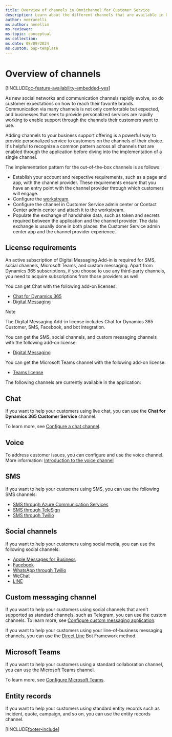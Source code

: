```yaml
---
title: Overview of channels in Omnichannel for Customer Service
description: Learn about the different channels that are available in Omnichannel for Customer Service and the licenses required to use them in Dynamics 365 Customer Service.
author: neeranelli
ms.author: nenellim
ms.reviewer:
ms.topic: conceptual
ms.collection:
ms.date: 08/09/2024
ms.custom: bap-template
---
```


# Overview of channels

[!INCLUDE[cc-feature-availability-embedded-yes](../../includes/cc-feature-availability-embedded-yes.md)]


As new social networks and communication channels rapidly evolve, so do customer expectations on how to reach their favorite brands. Communication via many channels is not only comfortable but expected, and businesses that seek to provide personalized services are rapidly working to enable support through the channels their customers want to use. 

Adding channels to your business support offering is a powerful way to provide personalized service to customers on the channels of their choice. It's helpful to recognize a common pattern across all channels that are enabled through the application before diving into the implementation of a single channel.

The implementation pattern for the out-of-the-box channels is as follows:

- Establish your account and respective requirements, such as a page and app, with the channel provider. These requirements ensure that you have an entry point with the channel provider through which customers will engage.
- Configure the [workstream](../implement/cs-admin-center.md).
- Configure the channel in Customer Service admin center or Contact Center admin center and attach it to the workstream.
- Populate the exchange of handshake data, such as token and secrets required between the application and the channel provider. The data exchange is usually done in both places: the Customer Service admin center app and the channel provider experience. 

## License requirements

An active subscription of Digital Messaging Add-in is required for SMS, social channels, Microsoft Teams, and custom messaging. Apart from Dynamics 365 subscriptions, if you choose to use any third-party channels, you need to acquire subscriptions from those providers as well.

You can get Chat with the following add-on licenses:

- [Chat for Dynamics 365](https://dynamics.microsoft.com/customer-service/overview/#pricing)
- [Digital Messaging](https://dynamics.microsoft.com/customer-service/overview/#pricing)

> [!Note]
> The Digital Messaging Add-in license includes Chat for Dynamics 365 Customer, SMS, Facebook, and bot integration.

You can get the SMS, social channels, and custom messaging channels with the following add-on license:

- [Digital Messaging](https://dynamics.microsoft.com/customer-service/overview/)

You can get the Microsoft Teams channel with the following add-on license:

- [Teams license](/MicrosoftTeams/office-365-licensing)

The following channels are currently available in the application: 

## Chat

If you want to help your customers using live chat, you can use the **Chat for Dynamics 365 Customer Service** channel.

To learn more, see [Configure a chat channel](../administer/set-up-chat-widget.md).

## Voice

To address customer issues, you can configure and use the voice channel. More information: [Introduction to the voice channel](../administer/voice-channel.md)

## SMS

If you want to help your customers using SMS, you can use the following SMS channels:

- [SMS through Azure Communication Services](../administer/configure-sms-channel-acs.md)
- [SMS through TeleSign](../administer/configure-sms-channel.md)
- [SMS through Twilio](../administer/Configure-sms-channel-twilio.md)

## Social channels

If you want to help your customers using social media, you can use the following social channels:

- [Apple Messages for Business](../administer/configure-apple-messages-for-business-channel.md)
- [Facebook](../administer/configure-facebook-channel.md)
- [WhatsApp through Twilio](../administer/configure-whatsapp-channel.md)
- [WeChat](../administer/configure-wechat-channel.md)
- [LINE](../administer/configure-line-channel.md)

## Custom messaging channel

If you want to help your customers using social channels that aren't supported as standard channels, such as Telegram, you can use the custom channels. To learn more, see [Configure custom messaging application](../administer/configure-custom-channel.md).

If you want to help your customers using your line-of-business messaging channels, you can use the [Direct Line](../develop/bring-your-own-channel.md) Bot Framework method.

## Microsoft Teams

If you want to help your customers using a standard collaboration channel, you can use the Microsoft Teams channel.

To learn more, see [Configure Microsoft Teams](../administer/configure-microsoft-teams.md).

## Entity records

If you want to help your customers using standard entity records such as incident, quote, campaign, and so on, you can use the entity records channel.


[!INCLUDE[footer-include](../../includes/footer-banner.md)]
